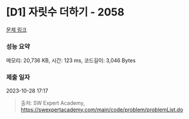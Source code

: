 # [D1] 자릿수 더하기 - 2058 

[문제 링크](https://swexpertacademy.com/main/code/problem/problemDetail.do?contestProbId=AV5QPRjqA10DFAUq) 

### 성능 요약

메모리: 20,736 KB, 시간: 123 ms, 코드길이: 3,046 Bytes

### 제출 일자

2023-10-28 17:17



> 출처: SW Expert Academy, https://swexpertacademy.com/main/code/problem/problemList.do